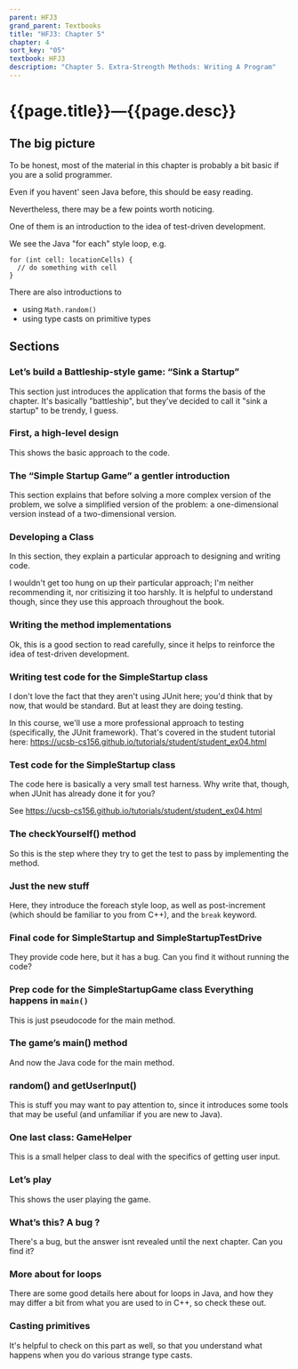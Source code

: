 ```yaml
---
parent: HFJ3
grand_parent: Textbooks
title: "HFJ3: Chapter 5"
chapter: 4
sort_key: "05"
textbook: HFJ3
description: "Chapter 5. Extra-Strength Methods: Writing A Program"
---
```


# {{page.title}}—{{page.desc}}

## The big picture

To be honest, most of the material in this chapter is probably a bit basic if you are a solid programmer.

Even if you havent' seen Java before, this should be easy reading.

Nevertheless, there may be a few points worth noticing.

One of them is an introduction to the idea of test-driven development.

We see the Java "for each" style loop, e.g.

```
for (int cell: locationCells) {
  // do something with cell
}
```

There are also introductions to 
* using `Math.random()`
* using type casts on primitive types

## Sections

### Let’s build a Battleship-style game: “Sink a Startup”

This section just introduces the application that forms the basis of the chapter.  It's basically "battleship", but they've decided to call it "sink a startup" to be trendy, I guess.

### First, a high-level design

This shows the basic approach to the code.

### The “Simple Startup Game” a gentler introduction

This section explains that before solving a more complex version of the problem, we solve a simplified version of the problem: a one-dimensional version instead of a two-dimensional version.

### Developing a Class

In this section, they explain a particular approach to designing and writing code.

I wouldn't get too hung on up their particular approach; I'm neither recommending it, nor critisizing it too harshly.  It is helpful to understand though, since they use this approach throughout the book.

### Writing the method implementations

Ok, this is a good section to read carefully, since it helps to reinforce the idea of test-driven development.

### Writing test code for the SimpleStartup class

I don't love the fact that they aren't using JUnit here; you'd think that by now, that would be standard.   But at least they are doing testing.

In this course, we'll use a more professional approach to testing (specifically, the JUnit framework). That's covered in the student tutorial here: <https://ucsb-cs156.github.io/tutorials/student/student_ex04.html>

### Test code for the SimpleStartup class

The code here is basically a very small test harness.  Why write that, though, when JUnit has already done it for you?

See <https://ucsb-cs156.github.io/tutorials/student/student_ex04.html>

### The checkYourself() method

So this is the step where they try to get the test to pass by implementing the method.

### Just the new stuff

Here, they introduce the foreach style loop, as well as post-increment (which should be familiar to you from C++), and the `break` keyword.

### Final code for SimpleStartup and SimpleStartupTestDrive

They provide code here, but it has a bug.  Can you find it without running the code?

### Prep code for the SimpleStartupGame class Everything happens in `main()`

This is just pseudocode for the main method.

### The game’s main() method

And now the Java code for the main method.

### random() and getUserInput()

This is stuff you may want to pay attention to, since it introduces some tools that may be useful (and unfamiliar if you are new to Java).

### One last class: GameHelper

This is a small helper class to deal with the specifics of getting user input.

### Let’s play

This shows the user playing the game.

### What’s this? A bug ?

There's a bug, but the answer isnt revealed until the next chapter.  Can you find it?

### More about for loops

There are some good details here about for loops in Java, and how they may differ a bit from what you are used to in C++, so check these out.

### Casting primitives

It's helpful to check on this part as well, so that you understand what happens when you do various strange type casts.
